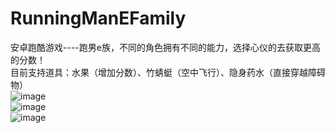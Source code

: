# RunningManEFamily
安卓跑酷游戏----跑男e族，不同的角色拥有不同的能力，选择心仪的去获取更高的分数！<br/>
目前支持道具：水果（增加分数）、竹蜻蜓（空中飞行）、隐身药水（直接穿越障碍物）<br/>
![image](http://thumbnail0.baidupcs.com/thumbnail/ed4dbef206817da99b9c5df09ca48dd1?fid=2353876826-250528-1062891059497128&time=1468260000&rt=sh&sign=FDTAER-DCb740ccc5511e5e8fedcff06b081203-RpCJKee5Y8RVRdYBPzdgVqeoa%2Fg%3D&expires=8h&chkv=0&chkbd=0&chkpc=&dp-logid=4478440956449012712&dp-callid=0&size=c710_u400&quality=100)
<br/>
![image](http://thumbnail0.baidupcs.com/thumbnail/889eecfcaf06f481131ff3b88f6d6c54?fid=2353876826-250528-16301660413138&time=1468260000&rt=sh&sign=FDTAER-DCb740ccc5511e5e8fedcff06b081203-nVqieOTv%2FMT4deIvDjXfJSK9DmQ%3D&expires=8h&chkv=0&chkbd=0&chkpc=&dp-logid=4478451773350797333&dp-callid=0&size=c710_u400&quality=100)
<br/>
![image](http://thumbnail0.baidupcs.com/thumbnail/7b304eb4666cb86335052a0037ae4934?fid=2353876826-250528-397158763545234&time=1468260000&rt=sh&sign=FDTAER-DCb740ccc5511e5e8fedcff06b081203-i4xoxskavfUcpP%2BHQlhMlNGv8N4%3D&expires=8h&chkv=0&chkbd=0&chkpc=&dp-logid=4478470938296956933&dp-callid=0&size=c710_u400&quality=100)<br/>
